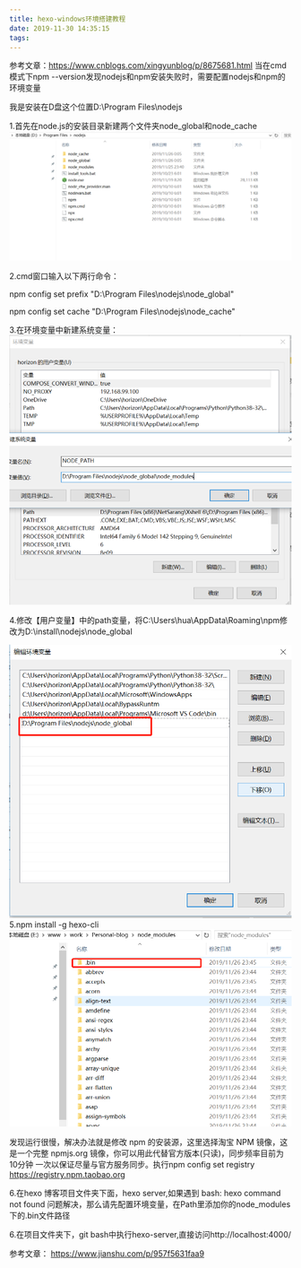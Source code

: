 ```yaml
---
title: hexo-windows环境搭建教程
date: 2019-11-30 14:35:15
tags:
---
```


参考文章：https://www.cnblogs.com/xingyunblog/p/8675681.html
当在cmd模式下npm --version发现nodejs和npm安装失败时，需要配置nodejs和npm的环境变量

我是安装在D盘这个位置D:\Program Files\nodejs

1.首先在node.js的安装目录新建两个文件夹node_global和node_cache
![](/img/hexo_windows1.png)

2.cmd窗口输入以下两行命令：

npm config set prefix "D:\Program Files\nodejs\node_global"

npm config set cache "D:\Program Files\nodejs\node_cache"


3.在环境变量中新建系统变量：
![](/img/hexo_windows2.png)


4.修改【用户变量】中的path变量，将C:\Users\hua\AppData\Roaming\npm修改为D:\install\nodejs\node_global

![](/img/hexo_windows3.png)
5.npm install -g hexo-cli
![](/img/hexo_windows4.png)

发现运行很慢，解决办法就是修改 npm 的安装源，这里选择淘宝 NPM 镜像，这是一个完整 npmjs.org 镜像，你可以用此代替官方版本(只读)，同步频率目前为 10分钟 一次以保证尽量与官方服务同步。执行npm config set registry https://registry.npm.taobao.org


6.在hexo 博客项目文件夹下面，hexo server,如果遇到
bash: hexo command not found 问题解决，那么请先配置环境变量，在Path里添加你的node_modules下的.bin文件路径





6.在项目文件夹下，git bash中执行hexo-server,直接访问http://localhost:4000/



参考文章：
https://www.jianshu.com/p/957f5631faa9